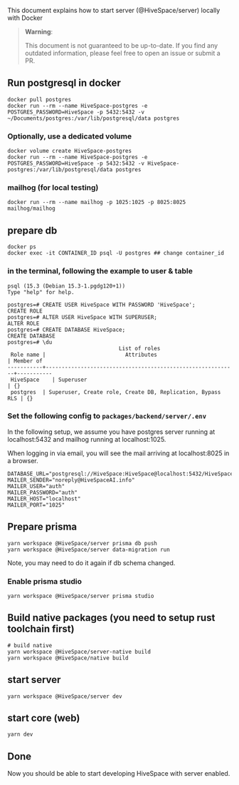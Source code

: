 This document explains how to start server (@HiveSpace/server) locally with Docker

> **Warning**:
>
> This document is not guaranteed to be up-to-date.
> If you find any outdated information, please feel free to open an issue or submit a PR.

## Run postgresql in docker

```
docker pull postgres
docker run --rm --name HiveSpace-postgres -e POSTGRES_PASSWORD=HiveSpace -p 5432:5432 -v ~/Documents/postgres:/var/lib/postgresql/data postgres
```

### Optionally, use a dedicated volume

```
docker volume create HiveSpace-postgres
docker run --rm --name HiveSpace-postgres -e POSTGRES_PASSWORD=HiveSpace -p 5432:5432 -v HiveSpace-postgres:/var/lib/postgresql/data postgres
```

### mailhog (for local testing)

```
docker run --rm --name mailhog -p 1025:1025 -p 8025:8025 mailhog/mailhog
```

## prepare db

```
docker ps
docker exec -it CONTAINER_ID psql -U postgres ## change container_id
```

### in the terminal, following the example to user & table

```
psql (15.3 (Debian 15.3-1.pgdg120+1))
Type "help" for help.

postgres=# CREATE USER HiveSpace WITH PASSWORD 'HiveSpace';
CREATE ROLE
postgres=# ALTER USER HiveSpace WITH SUPERUSER;
ALTER ROLE
postgres=# CREATE DATABASE HiveSpace;
CREATE DATABASE
postgres=# \du
                                   List of roles
 Role name |                         Attributes                         | Member of
-----------+------------------------------------------------------------+-----------
 HiveSpace    | Superuser                                                  | {}
 postgres  | Superuser, Create role, Create DB, Replication, Bypass RLS | {}
```

### Set the following config to `packages/backend/server/.env`

In the following setup, we assume you have postgres server running at localhost:5432 and mailhog running at localhost:1025.

When logging in via email, you will see the mail arriving at localhost:8025 in a browser.

```
DATABASE_URL="postgresql://HiveSpace:HiveSpace@localhost:5432/HiveSpace"
MAILER_SENDER="noreply@HiveSpaceAI.info"
MAILER_USER="auth"
MAILER_PASSWORD="auth"
MAILER_HOST="localhost"
MAILER_PORT="1025"
```

## Prepare prisma

```
yarn workspace @HiveSpace/server prisma db push
yarn workspace @HiveSpace/server data-migration run
```

Note, you may need to do it again if db schema changed.

### Enable prisma studio

```
yarn workspace @HiveSpace/server prisma studio
```

## Build native packages (you need to setup rust toolchain first)

```
# build native
yarn workspace @HiveSpace/server-native build
yarn workspace @HiveSpace/native build
```

## start server

```
yarn workspace @HiveSpace/server dev
```

## start core (web)

```
yarn dev
```

## Done

Now you should be able to start developing HiveSpace with server enabled.
